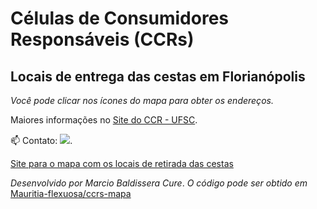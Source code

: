 # Células de Consumidores Responsáveis (CCRs)
## Locais de entrega das cestas em Florianópolis

_Você pode clicar nos ícones do mapa para obter os endereços._

Maiores informações no [Site do CCR - UFSC](https://celulasconsumo.ufsc.br/).

📫 Contato: <a href = "mailto:celulasdeconsumoresponsavel@gmail.com"><img src="https://img.shields.io/badge/-Gmail-%23333?style=for-the-badge&logo=gmail&logoColor=white" target="_blank"></a>. 

[Site para o mapa com os locais de retirada das cestas](ccrs-locais.netlify.app)

_Desenvolvido por Marcio Baldissera Cure_. 
_O código pode ser obtido em_ [Mauritia-flexuosa/ccrs-mapa](https://github.com/Mauritia-flexuosa/ccrs-mapa)
